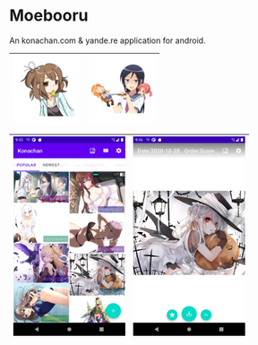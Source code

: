 # Moebooru
An konachan.com & yande.re application for android.

|<img src="https://github.com/yueeng/moebooru/raw/master/app/src/konachan/ic_launcher-playstore.png" width="120px">|<img src="https://github.com/yueeng/moebooru/raw/master/app/src/yande/ic_launcher-playstore.png" width="120px">|
---|---

|<img src="https://github.com/yueeng/moebooru/blob/gh-pages/Screenshot_1603964729.jpg" width="200px">|<img src="https://github.com/yueeng/moebooru/blob/gh-pages/Screenshot_1603964806.jpg" width="200px">|
---|---
